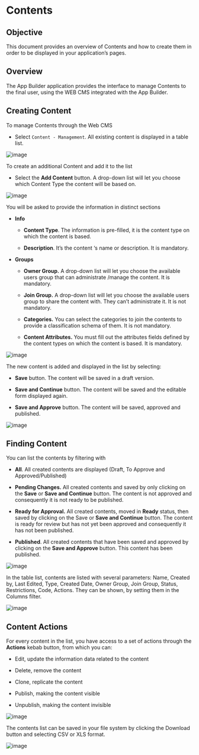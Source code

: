 # Contents

## Objective

This document provides an overview of Contents and how to create them in
order to be displayed in your application’s pages.

## Overview

The App Builder application provides the interface to manage Contents to
the final user, using the WEB CMS integrated with the App Builder.

## Creating Content

To manage Contents through the Web CMS

-   Select `Content - Management`. All existing 
    content is displayed in a table list.

![image](./extracted-media/media/Content1.png)

To create an additional Content and add it to the list

-   Select the **Add Content** button. A drop-down list will let you
    choose which Content Type the content will be based on.

![image](./extracted-media/media/Content2.png)

You will be asked to provide the information in distinct sections

-   **Info**

    -   **Content Type**. The information is pre-filled, it is the
        content type on which the content is based.

    -   **Description**. It’s the content ‘s name or description. It is
        mandatory.

-   **Groups**

    -   **Owner Group.** A drop-down list will let you choose the
        available users group that can administrate /manage the content.
        It is mandatory.

    -   **Join Group.** A drop-down list will let you choose the
        available users group to share the content with. They can’t
        administrate it. It is not mandatory.

    -   **Categories.** You can select the categories to join the
        contents to provide a classification schema of them. It is not
        mandatory.

    -   **Content Attributes.** You must fill out the attributes fields
        defined by the content types on which the content is based. It
        is mandatory.

![image](./extracted-media/media/Content3.png)

The new content is added and displayed in the list by
selecting:

-   **Save** button. The content will be saved in a draft version.

-   **Save and Continue** button. The content will be saved and the editable form displayed again.

-   **Save and Approve** button. The content will be saved, approved and
    published.

![image](./extracted-media/media/Content4.png)

## Finding Content

You can list the contents by filtering with

-   **All**. All created contents are displayed (Draft, To Approve and
    Approved/Published)

-   **Pending Changes.** All created contents and saved by only clicking on the
    **Save** or **Save and Continue** button. The content is not
    approved and consequently it is not ready to be published.

-   **Ready for Approval.** All created contents, moved in **Ready** status,
    then saved by clicking on the Save or **Save and Continue** button.
    The content is ready for review but has not yet been approved and
    consequently it has not been published.

-   **Published**. All created contents that have been saved and approved
    by clicking on the **Save and Approve** button. This content has been
    published.

![image](./extracted-media/media/Content5.png)

In the table list, contents are listed with several parameters: Name,
Created by, Last Edited, Type, Created Date, Owner Group, Join Group,
Status, Restrictions, Code, Actions. They can be shown, by setting them
in the Columns filter.

![image](./extracted-media/media/Content6.png)

## Content Actions

For every content in the list, you have access to a set of actions
through the **Actions** kebab button, from which you can:

-   Edit, update the information data related to the content

-   Delete, remove the content

-   Clone, replicate the content

-   Publish, making the content visible

-   Unpublish, making the content invisible

![image](./extracted-media/media/Content7.png)

The contents list can be saved in your file system by clicking the
Download button and selecting CSV or XLS format.

![image](./extracted-media/media/Content8.png)

